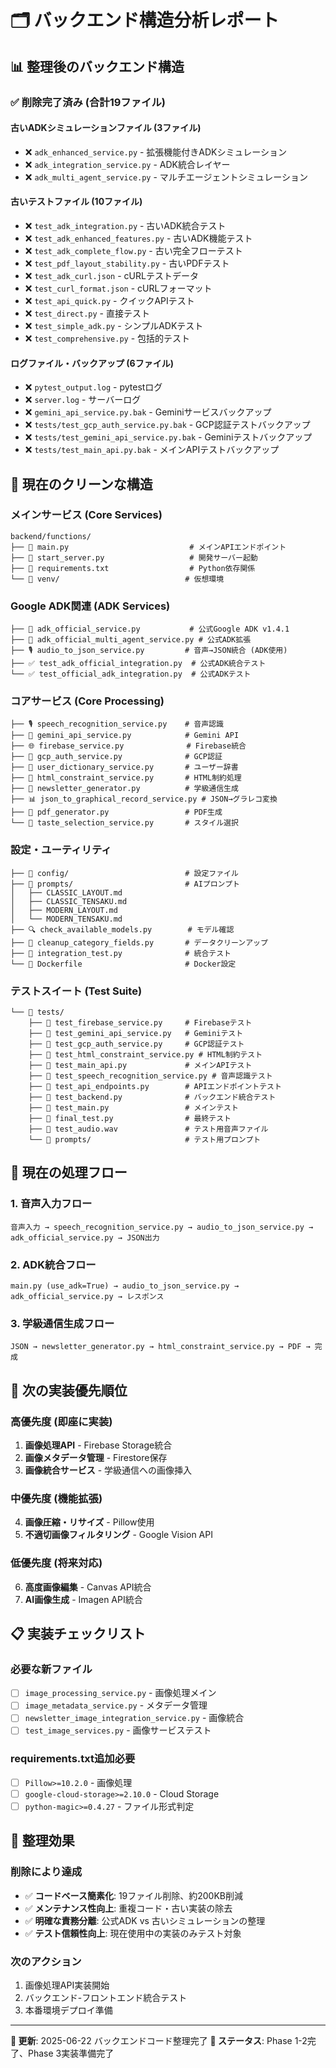 # 🗂️ バックエンド構造分析レポート

## 📊 整理後のバックエンド構造

### ✅ **削除完了済み (合計19ファイル)**

#### 古いADKシミュレーションファイル (3ファイル)
- ❌ `adk_enhanced_service.py` - 拡張機能付きADKシミュレーション
- ❌ `adk_integration_service.py` - ADK統合レイヤー 
- ❌ `adk_multi_agent_service.py` - マルチエージェントシミュレーション

#### 古いテストファイル (10ファイル)
- ❌ `test_adk_integration.py` - 古いADK統合テスト
- ❌ `test_adk_enhanced_features.py` - 古いADK機能テスト
- ❌ `test_adk_complete_flow.py` - 古い完全フローテスト
- ❌ `test_pdf_layout_stability.py` - 古いPDFテスト
- ❌ `test_adk_curl.json` - cURLテストデータ
- ❌ `test_curl_format.json` - cURLフォーマット
- ❌ `test_api_quick.py` - クイックAPIテスト
- ❌ `test_direct.py` - 直接テスト
- ❌ `test_simple_adk.py` - シンプルADKテスト
- ❌ `test_comprehensive.py` - 包括的テスト

#### ログファイル・バックアップ (6ファイル)
- ❌ `pytest_output.log` - pytestログ
- ❌ `server.log` - サーバーログ
- ❌ `gemini_api_service.py.bak` - Geminiサービスバックアップ
- ❌ `tests/test_gcp_auth_service.py.bak` - GCP認証テストバックアップ
- ❌ `tests/test_gemini_api_service.py.bak` - Geminiテストバックアップ
- ❌ `tests/test_main_api.py.bak` - メインAPIテストバックアップ

## 🎯 **現在のクリーンな構造**

### **メインサービス (Core Services)**
```
backend/functions/
├── 🎯 main.py                           # メインAPIエンドポイント
├── 🚀 start_server.py                   # 開発サーバー起動
├── 🔧 requirements.txt                  # Python依存関係
└── 📁 venv/                            # 仮想環境
```

### **Google ADK関連 (ADK Services)**
```
├── 🤖 adk_official_service.py           # 公式Google ADK v1.4.1
├── 🤖 adk_official_multi_agent_service.py # 公式ADK拡張
├── 🎙️ audio_to_json_service.py         # 音声→JSON統合 (ADK使用)
├── ✅ test_adk_official_integration.py  # 公式ADK統合テスト
└── ✅ test_official_adk_integration.py  # 公式ADKテスト
```

### **コアサービス (Core Processing)**
```
├── 🎙️ speech_recognition_service.py    # 音声認識
├── 🤖 gemini_api_service.py            # Gemini API
├── 🌐 firebase_service.py              # Firebase統合
├── 🔐 gcp_auth_service.py              # GCP認証
├── 📝 user_dictionary_service.py       # ユーザー辞書
├── 📄 html_constraint_service.py       # HTML制約処理
├── 📰 newsletter_generator.py          # 学級通信生成
├── 📊 json_to_graphical_record_service.py # JSON→グラレコ変換
├── 📑 pdf_generator.py                 # PDF生成
└── 🎨 taste_selection_service.py       # スタイル選択
```

### **設定・ユーティリティ**
```
├── 📁 config/                          # 設定ファイル
├── 📁 prompts/                         # AIプロンプト
│   ├── CLASSIC_LAYOUT.md
│   ├── CLASSIC_TENSAKU.md
│   ├── MODERN_LAYOUT.md
│   └── MODERN_TENSAKU.md
├── 🔍 check_available_models.py        # モデル確認
├── 🧹 cleanup_category_fields.py       # データクリーンアップ
├── 🧪 integration_test.py              # 統合テスト
└── 🐳 Dockerfile                       # Docker設定
```

### **テストスイート (Test Suite)**
```
└── 📁 tests/
    ├── 🧪 test_firebase_service.py     # Firebaseテスト
    ├── 🧪 test_gemini_api_service.py   # Geminiテスト
    ├── 🧪 test_gcp_auth_service.py     # GCP認証テスト
    ├── 🧪 test_html_constraint_service.py # HTML制約テスト
    ├── 🧪 test_main_api.py             # メインAPIテスト
    ├── 🧪 test_speech_recognition_service.py # 音声認識テスト
    ├── 🧪 test_api_endpoints.py        # APIエンドポイントテスト
    ├── 🧪 test_backend.py              # バックエンド統合テスト
    ├── 🧪 test_main.py                 # メインテスト
    ├── 🧪 final_test.py                # 最終テスト
    ├── 🎵 test_audio.wav               # テスト用音声ファイル
    └── 📁 prompts/                     # テスト用プロンプト
```

## 🔄 **現在の処理フロー**

### **1. 音声入力フロー**
```
音声入力 → speech_recognition_service.py → audio_to_json_service.py → adk_official_service.py → JSON出力
```

### **2. ADK統合フロー**  
```
main.py (use_adk=True) → audio_to_json_service.py → adk_official_service.py → レスポンス
```

### **3. 学級通信生成フロー**
```
JSON → newsletter_generator.py → html_constraint_service.py → PDF → 完成
```

## 🎯 **次の実装優先順位**

### **高優先度 (即座に実装)**
1. **画像処理API** - Firebase Storage統合
2. **画像メタデータ管理** - Firestore保存
3. **画像統合サービス** - 学級通信への画像挿入

### **中優先度 (機能拡張)**
4. **画像圧縮・リサイズ** - Pillow使用
5. **不適切画像フィルタリング** - Google Vision API

### **低優先度 (将来対応)**
6. **高度画像編集** - Canvas API統合
7. **AI画像生成** - Imagen API統合

## 📋 **実装チェックリスト**

### 必要な新ファイル
- [ ] `image_processing_service.py` - 画像処理メイン
- [ ] `image_metadata_service.py` - メタデータ管理
- [ ] `newsletter_image_integration_service.py` - 画像統合
- [ ] `test_image_services.py` - 画像サービステスト

### requirements.txt追加必要
- [ ] `Pillow>=10.2.0` - 画像処理
- [ ] `google-cloud-storage>=2.10.0` - Cloud Storage
- [ ] `python-magic>=0.4.27` - ファイル形式判定

## 🎯 **整理効果**

### **削除により達成**
- ✅ **コードベース簡素化**: 19ファイル削除、約200KB削減
- ✅ **メンテナンス性向上**: 重複コード・古い実装の除去
- ✅ **明確な責務分離**: 公式ADK vs 古いシミュレーションの整理
- ✅ **テスト信頼性向上**: 現在使用中の実装のみテスト対象

### **次のアクション**
1. 画像処理API実装開始
2. バックエンド-フロントエンド統合テスト
3. 本番環境デプロイ準備

---

**📝 更新**: 2025-06-22 バックエンドコード整理完了
**🎯 ステータス**: Phase 1-2完了、Phase 3実装準備完了